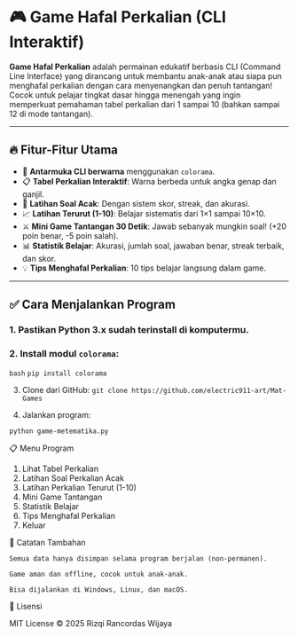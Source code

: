 # 🎮 Game Hafal Perkalian (CLI Interaktif)

**Game Hafal Perkalian** adalah permainan edukatif berbasis CLI (Command Line Interface) yang dirancang untuk membantu anak-anak atau siapa pun menghafal perkalian dengan cara menyenangkan dan penuh tantangan! Cocok untuk pelajar tingkat dasar hingga menengah yang ingin memperkuat pemahaman tabel perkalian dari 1 sampai 10 (bahkan sampai 12 di mode tantangan).

---

## 🔥 Fitur-Fitur Utama

- 🎨 **Antarmuka CLI berwarna** menggunakan `colorama`.
- 📋 **Tabel Perkalian Interaktif**: Warna berbeda untuk angka genap dan ganjil.
- 🧠 **Latihan Soal Acak**: Dengan sistem skor, streak, dan akurasi.
- 📈 **Latihan Terurut (1-10)**: Belajar sistematis dari 1×1 sampai 10×10.
- ⚔️ **Mini Game Tantangan 30 Detik**: Jawab sebanyak mungkin soal! (+20 poin benar, -5 poin salah).
- 📊 **Statistik Belajar**: Akurasi, jumlah soal, jawaban benar, streak terbaik, dan skor.
- 💡 **Tips Menghafal Perkalian**: 10 tips belajar langsung dalam game.

---

## ✅ Cara Menjalankan Program

### 1. Pastikan Python 3.x sudah terinstall di komputermu.

### 2. Install modul `colorama`:

```bash```
```pip install colorama```

3. Clone dari GitHub:
```git clone https://github.com/electric911-art/Mat-Games```

4. Jalankan program:

```python game-metematika.py```

📋 Menu Program

1. Lihat Tabel Perkalian  
2. Latihan Soal Perkalian Acak  
3. Latihan Perkalian Terurut (1-10)  
4. Mini Game Tantangan  
5. Statistik Belajar  
6. Tips Menghafal Perkalian  
7. Keluar  

📌 Catatan Tambahan

    Semua data hanya disimpan selama program berjalan (non-permanen).

    Game aman dan offline, cocok untuk anak-anak.

    Bisa dijalankan di Windows, Linux, dan macOS.

📜 Lisensi

MIT License
© 2025 Rizqi Rancordas Wijaya
